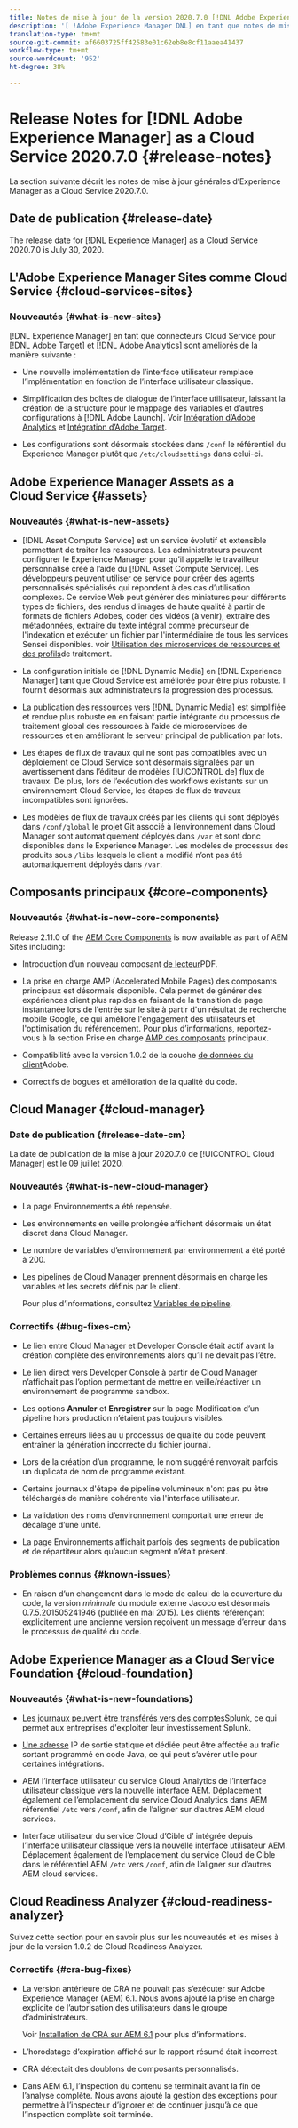 ```yaml
---
title: Notes de mise à jour de la version 2020.7.0 [!DNL Adobe Experience Manager] de Cloud Service.
description: '[ !Adobe Experience Manager DNL] en tant que notes de mise à jour Cloud Service pour la version 2020.7.0.'
translation-type: tm+mt
source-git-commit: af6603725ff42583e01c62eb8e8cf11aaea41437
workflow-type: tm+mt
source-wordcount: '952'
ht-degree: 38%

---
```



# Release Notes for [!DNL Adobe Experience Manager] as a Cloud Service 2020.7.0 {#release-notes}

La section suivante décrit les notes de mise à jour générales d’Experience Manager as a Cloud Service 2020.7.0.

## Date de publication {#release-date}

The release date for [!DNL Experience Manager] as a Cloud Service 2020.7.0 is July 30, 2020.

## L&#39;Adobe Experience Manager Sites comme Cloud Service {#cloud-services-sites}

### Nouveautés {#what-is-new-sites}

[!DNL Experience Manager] en tant que connecteurs Cloud Service pour [!DNL Adobe Target] et [!DNL Adobe Analytics] sont améliorés de la manière suivante :

* Une nouvelle implémentation de l’interface utilisateur remplace l’implémentation en fonction de l’interface utilisateur classique.

* Simplification des boîtes de dialogue de l’interface utilisateur, laissant la création de la structure pour le mappage des variables et d’autres configurations à [!DNL Adobe Launch]. Voir [Intégration d’Adobe Analytics](https://docs.adobe.com/content/help/en/experience-manager-cloud-service/sites/integrations/integrating-adobe-analytics.html) et [Intégration d’Adobe Target](https://docs.adobe.com/content/help/en/experience-manager-cloud-service/sites/integrations/integrating-adobe-target.html).

* Les configurations sont désormais stockées dans `/conf` le référentiel du Experience Manager plutôt que `/etc/cloudsettings` dans celui-ci.

## Adobe Experience Manager Assets as a Cloud Service {#assets}

### Nouveautés {#what-is-new-assets}

* [!DNL Asset Compute Service] est un service évolutif et extensible permettant de traiter les ressources. Les administrateurs peuvent configurer le Experience Manager pour qu’il appelle le travailleur personnalisé créé à l’aide du [!DNL Asset Compute Service]. Les développeurs peuvent utiliser ce service pour créer des agents personnalisés spécialisés qui répondent à des cas d’utilisation complexes. Ce service Web peut générer des miniatures pour différents types de fichiers, des rendus d&#39;images de haute qualité à partir de formats de fichiers Adobes, coder des vidéos (à venir), extraire des métadonnées, extraire du texte intégral comme précurseur de l&#39;indexation et exécuter un fichier par l&#39;intermédiaire de tous les services Sensei disponibles. voir [Utilisation des microservices de ressources et des profils](/help/assets/asset-microservices-configure-and-use.md)de traitement.

* La configuration initiale de [!DNL Dynamic Media] en [!DNL Experience Manager] tant que Cloud Service est améliorée pour être plus robuste. Il fournit désormais aux administrateurs la progression des processus.

* La publication des ressources vers [!DNL Dynamic Media] est simplifiée et rendue plus robuste en en faisant partie intégrante du processus de traitement global des ressources à l’aide de microservices de ressources et en améliorant le serveur principal de publication par lots.

* Les étapes de flux de travaux qui ne sont pas compatibles avec un déploiement de Cloud Service sont désormais signalées par un avertissement dans l’éditeur de modèles [!UICONTROL de] flux de travaux. De plus, lors de l’exécution des workflows existants sur un environnement Cloud Service, les étapes de flux de travaux incompatibles sont ignorées.

* Les modèles de flux de travaux créés par les clients qui sont déployés dans `/conf/global` le projet Git associé à l’environnement dans Cloud Manager sont automatiquement déployés dans `/var` et sont donc disponibles dans le Experience Manager. Les modèles de processus des produits sous `/libs` lesquels le client a modifié n’ont pas été automatiquement déployés dans `/var`.

## Composants principaux {#core-components}

### Nouveautés {#what-is-new-core-components}

Release 2.11.0 of the [AEM Core Components](https://docs.adobe.com/content/help/fr-FR/experience-manager-core-components/using/introduction.html) is now available as part of AEM Sites including:

* Introduction d’un nouveau composant [de lecteur](https://aemcomponents.dev/content/core-components-examples/library/page-authoring/pdf-viewer.html)PDF.

* La prise en charge AMP (Accelerated Mobile Pages) des composants principaux est désormais disponible. Cela permet de générer des expériences client plus rapides en faisant de la transition de page instantanée lors de l&#39;entrée sur le site à partir d&#39;un résultat de recherche mobile Google, ce qui améliore l&#39;engagement des utilisateurs et l&#39;optimisation du référencement.
Pour plus d’informations, reportez-vous à la section Prise en charge [AMP des composants](https://docs.adobe.com/content/help/en/experience-manager-core-components/using/developing/amp.html) principaux.

* Compatibilité avec la version 1.0.2 de la couche [de données du client](https://docs.adobe.com/content/help/en/experience-manager-core-components/using/developing/data-layer/overview.html)Adobe.

* Correctifs de bogues et amélioration de la qualité du code.

## Cloud Manager {#cloud-manager}

### Date de publication {#release-date-cm}

La date de publication de la mise à jour 2020.7.0 de [!UICONTROL Cloud Manager] est le 09 juillet 2020.

### Nouveautés {#what-is-new-cloud-manager}

* La page Environnements a été repensée.

* Les environnements en veille prolongée affichent désormais un état discret dans Cloud Manager.

* Le nombre de variables d’environnement par environnement a été porté à 200.

* Les pipelines de Cloud Manager prennent désormais en charge les variables et les secrets définis par le client.

   Pour plus d’informations, consultez [Variables de pipeline](/help/onboarding/getting-access-to-aem-in-cloud/creating-aem-application-project.md#pipeline-variables).

### Correctifs {#bug-fixes-cm}

* Le lien entre Cloud Manager et Developer Console était actif avant la création complète des environnements alors qu’il ne devait pas l’être.

* Le lien direct vers Developer Console à partir de Cloud Manager n’affichait pas l’option permettant de mettre en veille/réactiver un environnement de programme sandbox.

* Les options **Annuler** et **Enregistrer** sur la page Modification d’un pipeline hors production n’étaient pas toujours visibles.

* Certaines erreurs liées au u processus de qualité du code peuvent entraîner la génération incorrecte du fichier journal.

* Lors de la création d’un programme, le nom suggéré renvoyait parfois un duplicata de nom de programme existant.

* Certains journaux d&#39;étape de pipeline volumineux n&#39;ont pas pu être téléchargés de manière cohérente via l&#39;interface utilisateur.

* La validation des noms d’environnement comportait une erreur de décalage d’une unité.

* La page Environnements affichait parfois des segments de publication et de répartiteur alors qu’aucun segment n’était présent.

### Problèmes connus {#known-issues}

* En raison d’un changement dans le mode de calcul de la couverture du code, la version *minimale* du module externe Jacoco est désormais 0.7.5.201505241946 (publiée en mai 2015). Les clients référençant explicitement une ancienne version reçoivent un message d’erreur dans le processus de qualité du code.


## Adobe Experience Manager as a Cloud Service Foundation {#cloud-foundation}

### Nouveautés {#what-is-new-foundations}

* [Les journaux peuvent être transférés vers des comptes](/help/implementing/developing/introduction/logging.md#splunk-logs)Splunk, ce qui permet aux entreprises d&#39;exploiter leur investissement Splunk.

* [Une adresse](/help/implementing/developing/introduction/development-guidelines.md#dedicated-egress-ip-address) IP de sortie statique et dédiée peut être affectée au trafic sortant programmé en code Java, ce qui peut s’avérer utile pour certaines intégrations.

* AEM l’interface utilisateur du service Cloud Analytics de l’interface utilisateur classique vers la nouvelle interface AEM. Déplacement également de l’emplacement du service Cloud Analytics dans AEM référentiel `/etc` vers `/conf`, afin de l’aligner sur d’autres AEM cloud services.

* Interface utilisateur du service Cloud d’Cible d’ intégrée depuis l’interface utilisateur classique vers la nouvelle interface utilisateur AEM. Déplacement également de l’emplacement du service Cloud de Cible dans le référentiel AEM `/etc` vers `/conf`, afin de l’aligner sur d’autres AEM cloud services.

## Cloud Readiness Analyzer {#cloud-readiness-analyzer}

Suivez cette section pour en savoir plus sur les nouveautés et les mises à jour de la version 1.0.2 de Cloud Readiness Analyzer.

### Correctifs {#cra-bug-fixes}

* La version antérieure de CRA ne pouvait pas s’exécuter sur Adobe Experience Manager (AEM) 6.1. Nous avons ajouté la prise en charge explicite de l’autorisation des utilisateurs dans le groupe d’administrateurs.

   Voir [Installation de CRA sur AEM 6.1](https://docs.adobe.com/content/help/fr-FR/experience-manager-cloud-service/moving/cloud-migration/cloud-readiness-analyzer/using-cloud-readiness-analyzer.html#installing-on-aem61) pour plus d’informations.

* L’horodatage d’expiration affiché sur le rapport résumé était incorrect.

* CRA détectait des doublons de composants personnalisés.

* Dans AEM 6.1, l’inspection du contenu se terminait avant la fin de l’analyse complète. Nous avons ajouté la gestion des exceptions pour permettre à l’inspecteur d’ignorer et de continuer jusqu’à ce que l’inspection complète soit terminée.
